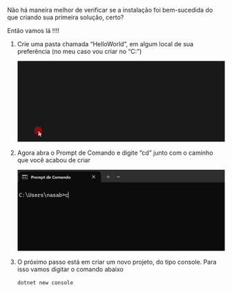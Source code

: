 Não há maneira melhor de verificar se a instalação foi bem-sucedida do que criando sua primeira solução, certo?

Então vamos lá !!!!

1. Crie uma pasta chamada “HelloWorld”, em algum local de sua preferência (no meu caso vou criar no “C:”)

   ![animacao.gif](/.attachments/animacao-e26c07c5-59d4-4de4-b6f9-bba3071872be.gif)

2. Agora abra o Prompt de Comando e digite “cd” junto com o caminho que você acabou de criar

   ![animacao.gif](/.attachments/animacao-d71bba04-6134-4bb8-bed7-4c2d6762961f.gif)

3. O próximo passo está em criar um novo projeto, do tipo console. Para isso vamos digitar o comando abaixo

   ```bash
   dotnet new console
   ```
